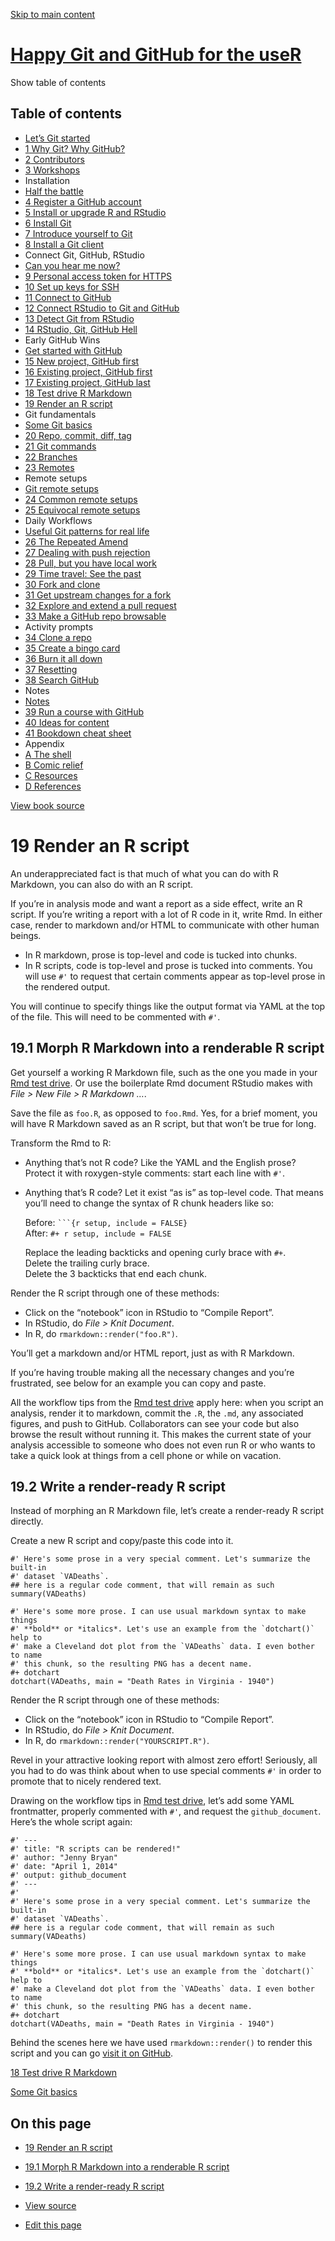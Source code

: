 <a href="r-test-drive.html#content" class="sr-only sr-only-focusable">Skip to main content</a>

[Happy Git and GitHub for the useR](index.html)
===============================================

<span class="sr-only">Show table of contents</span>

Table of contents
-----------------

-   [Let’s Git started](index.html)
-   [<span class="header-section-number">1</span> Why Git? Why GitHub?](big-picture.html)
-   [<span class="header-section-number">2</span> Contributors](contrib.html)
-   [<span class="header-section-number">3</span> Workshops](workshops.html)
-   Installation
-   [Half the battle](install-intro.html)
-   [<span class="header-section-number">4</span> Register a GitHub account](github-acct.html)
-   [<span class="header-section-number">5</span> Install or upgrade R and RStudio](install-r-rstudio.html)
-   [<span class="header-section-number">6</span> Install Git](install-git.html)
-   [<span class="header-section-number">7</span> Introduce yourself to Git](hello-git.html)
-   [<span class="header-section-number">8</span> Install a Git client](git-client.html)
-   Connect Git, GitHub, RStudio
-   [Can you hear me now?](connect-intro.html)
-   [<span class="header-section-number">9</span> Personal access token for HTTPS](https-pat.html)
-   [<span class="header-section-number">10</span> Set up keys for SSH](ssh-keys.html)
-   [<span class="header-section-number">11</span> Connect to GitHub](push-pull-github.html)
-   [<span class="header-section-number">12</span> Connect RStudio to Git and GitHub](rstudio-git-github.html)
-   [<span class="header-section-number">13</span> Detect Git from RStudio](rstudio-see-git.html)
-   [<span class="header-section-number">14</span> RStudio, Git, GitHub Hell](troubleshooting.html)
-   Early GitHub Wins
-   [Get started with GitHub](usage-intro.html)
-   [<span class="header-section-number">15</span> New project, GitHub first](new-github-first.html)
-   [<span class="header-section-number">16</span> Existing project, GitHub first](existing-github-first.html)
-   [<span class="header-section-number">17</span> Existing project, GitHub last](existing-github-last.html)
-   [<span class="header-section-number">18</span> Test drive R Markdown](rmd-test-drive.html)
-   <a href="r-test-drive.html" class="active"><span class="header-section-number">19</span> Render an R script</a>
-   Git fundamentals
-   [Some Git basics](git-intro.html)
-   [<span class="header-section-number">20</span> Repo, commit, diff, tag](git-basics.html)
-   [<span class="header-section-number">21</span> Git commands](git-commands.html)
-   [<span class="header-section-number">22</span> Branches](git-branches.html)
-   [<span class="header-section-number">23</span> Remotes](git-remotes.html)
-   Remote setups
-   [Git remote setups](remote-scenarios-intro.html)
-   [<span class="header-section-number">24</span> Common remote setups](common-remote-setups.html)
-   [<span class="header-section-number">25</span> Equivocal remote setups](equivocal.html)
-   Daily Workflows
-   [Useful Git patterns for real life](workflows-intro.html)
-   [<span class="header-section-number">26</span> The Repeated Amend](repeated-amend.html)
-   [<span class="header-section-number">27</span> Dealing with push rejection](push-rejected.html)
-   [<span class="header-section-number">28</span> Pull, but you have local work](pull-tricky.html)
-   [<span class="header-section-number">29</span> Time travel: See the past](time-travel-see-past.html)
-   [<span class="header-section-number">30</span> Fork and clone](fork-and-clone.html)
-   [<span class="header-section-number">31</span> Get upstream changes for a fork](upstream-changes.html)
-   [<span class="header-section-number">32</span> Explore and extend a pull request](pr-extend.html)
-   [<span class="header-section-number">33</span> Make a GitHub repo browsable](workflows-browsability.html)
-   Activity prompts
-   [<span class="header-section-number">34</span> Clone a repo](clone.html)
-   [<span class="header-section-number">35</span> Create a bingo card](bingo.html)
-   [<span class="header-section-number">36</span> Burn it all down](burn.html)
-   [<span class="header-section-number">37</span> Resetting](reset.html)
-   [<span class="header-section-number">38</span> Search GitHub](search.html)
-   Notes
-   [Notes](notes-intro.html)
-   [<span class="header-section-number">39</span> Run a course with GitHub](classroom-overview.html)
-   [<span class="header-section-number">40</span> Ideas for content](ideas-for-content.html)
-   [<span class="header-section-number">41</span> Bookdown cheat sheet](bookdown-cheat-sheet.html)
-   Appendix
-   [<span class="header-section-number">A</span> The shell](shell.html)
-   [<span class="header-section-number">B</span> Comic relief](comic-relief.html)
-   [<span class="header-section-number">C</span> Resources](resources.html)
-   [<span class="header-section-number">D</span> References](references.html)

<a href="https://github.com/jennybc/happy-git-with-r" id="book-repo">View book source <em></em></a>

<span class="header-section-number">19</span> Render an R script<a href="r-test-drive.html#r-test-drive" class="anchor"><em></em></a>
=====================================================================================================================================

An underappreciated fact is that much of what you can do with R Markdown, you can also do with an R script.

If you’re in analysis mode and want a report as a side effect, write an R script. If you’re writing a report with a lot of R code in it, write Rmd. In either case, render to markdown and/or HTML to communicate with other human beings.

-   In R markdown, prose is top-level and code is tucked into chunks.
-   In R scripts, code is top-level and prose is tucked into comments. You will use `#'` to request that certain comments appear as top-level prose in the rendered output.

You will continue to specify things like the output format via YAML at the top of the file. This will need to be commented with `#'`.

<span class="header-section-number">19.1</span> Morph R Markdown into a renderable R script<a href="r-test-drive.html#morph-r-markdown-into-a-renderable-r-script" class="anchor"><em></em></a>
-----------------------------------------------------------------------------------------------------------------------------------------------------------------------------------------------

Get yourself a working R Markdown file, such as the one you made in your [Rmd test drive](rmd-test-drive.html#rmd-test-drive). Or use the boilerplate Rmd document RStudio makes with *File &gt; New File &gt; R Markdown …*.

Save the file as `foo.R`, as opposed to `foo.Rmd`. Yes, for a brief moment, you will have R Markdown saved as an R script, but that won’t be true for long.

Transform the Rmd to R:

-   Anything that’s not R code? Like the YAML and the English prose? Protect it with roxygen-style comments: start each line with `#'`.

-   Anything that’s R code? Let it exist “as is” as top-level code. That means you’ll need to change the syntax of R chunk headers like so:

    Before: ```` ```{r setup, include = FALSE} ````  
    After: `#+ r setup, include = FALSE`

    Replace the leading backticks and opening curly brace with `#+`.  
    Delete the trailing curly brace.  
    Delete the 3 backticks that end each chunk.

Render the R script through one of these methods:

-   Click on the “notebook” icon in RStudio to “Compile Report”.
-   In RStudio, do *File &gt; Knit Document*.
-   In R, do `rmarkdown::render("foo.R")`.

You’ll get a markdown and/or HTML report, just as with R Markdown.

If you’re having trouble making all the necessary changes and you’re frustrated, see below for an example you can copy and paste.

All the workflow tips from the [Rmd test drive](rmd-test-drive.html#rmd-test-drive) apply here: when you script an analysis, render it to markdown, commit the `.R`, the `.md`, any associated figures, and push to GitHub. Collaborators can see your code but also browse the result without running it. This makes the current state of your analysis accessible to someone who does not even run R or who wants to take a quick look at things from a cell phone or while on vacation.

<span class="header-section-number">19.2</span> Write a render-ready R script<a href="r-test-drive.html#write-a-render-ready-r-script" class="anchor"><em></em></a>
-------------------------------------------------------------------------------------------------------------------------------------------------------------------

Instead of morphing an R Markdown file, let’s create a render-ready R script directly.

Create a new R script and copy/paste this code into it.

    #' Here's some prose in a very special comment. Let's summarize the built-in
    #' dataset `VADeaths`.
    ## here is a regular code comment, that will remain as such
    summary(VADeaths)

    #' Here's some more prose. I can use usual markdown syntax to make things
    #' **bold** or *italics*. Let's use an example from the `dotchart()` help to
    #' make a Cleveland dot plot from the `VADeaths` data. I even bother to name
    #' this chunk, so the resulting PNG has a decent name.
    #+ dotchart
    dotchart(VADeaths, main = "Death Rates in Virginia - 1940")

Render the R script through one of these methods:

-   Click on the “notebook” icon in RStudio to “Compile Report”.
-   In RStudio, do *File &gt; Knit Document*.
-   In R, do `rmarkdown::render("YOURSCRIPT.R")`.

Revel in your attractive looking report with almost zero effort! Seriously, all you had to do was think about when to use special comments `#'` in order to promote that to nicely rendered text.

Drawing on the workflow tips in [Rmd test drive](rmd-test-drive.html#rmd-test-drive), let’s add some YAML frontmatter, properly commented with `#'`, and request the `github_document`. Here’s the whole script again:

    #' ---
    #' title: "R scripts can be rendered!"
    #' author: "Jenny Bryan"
    #' date: "April 1, 2014"
    #' output: github_document
    #' ---
    #'
    #' Here's some prose in a very special comment. Let's summarize the built-in
    #' dataset `VADeaths`.
    ## here is a regular code comment, that will remain as such
    summary(VADeaths)

    #' Here's some more prose. I can use usual markdown syntax to make things
    #' **bold** or *italics*. Let's use an example from the `dotchart()` help to
    #' make a Cleveland dot plot from the `VADeaths` data. I even bother to name
    #' this chunk, so the resulting PNG has a decent name.
    #+ dotchart
    dotchart(VADeaths, main = "Death Rates in Virginia - 1940")

Behind the scenes here we have used `rmarkdown::render()` to render this script and you can go [visit it on GitHub](https://github.com/jennybc/happy-git-with-r/blob/master/render-r-script-demo.md).

[<span class="header-section-number">18</span> Test drive R Markdown](rmd-test-drive.html)

[Some Git basics](git-intro.html)

On this page
------------

-   <a href="r-test-drive.html#r-test-drive" class="nav-link"><span class="header-section-number">19</span> Render an R script</a>
-   <a href="r-test-drive.html#morph-r-markdown-into-a-renderable-r-script" class="nav-link"><span class="header-section-number">19.1</span> Morph R Markdown into a renderable R script</a>
-   <a href="r-test-drive.html#write-a-render-ready-r-script" class="nav-link"><span class="header-section-number">19.2</span> Write a render-ready R script</a>

-   <a href="https://github.com/jennybc/happy-git-with-r/blob/master/usage-r-script-and-github.Rmd" id="book-source">View source <em></em></a>
-   <a href="https://github.com/jennybc/happy-git-with-r/edit/master/usage-r-script-and-github.Rmd" id="book-edit">Edit this page <em></em></a>
